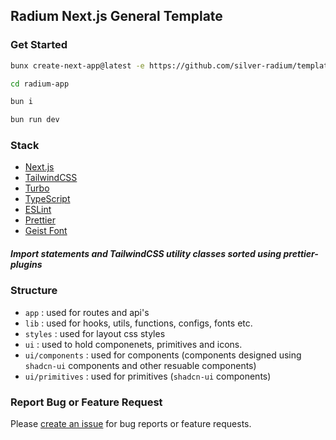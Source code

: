## Radium Next.js General Template

### Get Started

```sh
bunx create-next-app@latest -e https://github.com/silver-radium/templates/tree/main/next/general
```

```sh
cd radium-app
```

```sh
bun i
```

```sh
bun run dev
```

### Stack

- [Next.js](https://nextjs.org/)
- [TailwindCSS](https://tailwindcss.com/)
- [Turbo](https://turbo.build/)
- [TypeScript](https://www.typescriptlang.org/)
- [ESLint](https://eslint.org/)
- [Prettier](https://prettier.io/)
- [Geist Font](https://vercel.com/font)

##### Import statements and TailwindCSS utility classes sorted using prettier-plugins

### Structure

- `app` : used for routes and api's
- `lib` : used for hooks, utils, functions, configs, fonts etc.
- `styles` : used for layout css styles
- `ui` : used to hold componenets, primitives and icons.
- `ui/components` : used for components (components designed using `shadcn-ui` components and other resuable components)
- `ui/primitives` : used for primitives (`shadcn-ui` components)

### Report Bug or Feature Request

Please [create an issue](https://github.com/silver-radium/templates/issues/new) for bug reports or feature requests.
